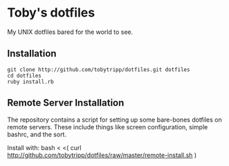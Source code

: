 Toby's dotfiles
===============

My UNIX dotfiles bared for the world to see.

Installation
------------

    git clone http://github.com/tobytripp/dotfiles.git dotfiles
    cd dotfiles
    ruby install.rb


Remote Server Installation
--------------------------

The repository contains a script for setting up some bare-bones
dotfiles on remote servers.  These include things like screen
configuration, simple bashrc, and the sort.

Install with:
    bash < <( curl http://github.com/tobytripp/dotfiles/raw/master/remote-install.sh )

